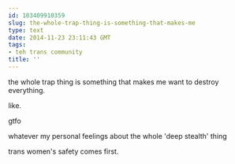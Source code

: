 ```yaml
---
id: 103409910359
slug: the-whole-trap-thing-is-something-that-makes-me
type: text
date: 2014-11-23 23:11:43 GMT
tags:
- teh trans community
title: ''
---
```

the whole trap thing is something that makes me want to destroy everything. 

like. 

gtfo

whatever my personal feelings about the whole 'deep stealth' thing

trans women's safety comes first. 